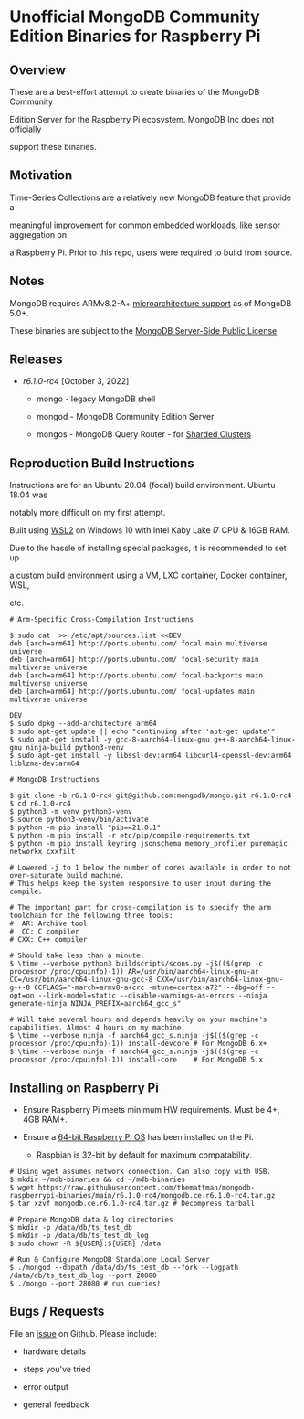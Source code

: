 # Unofficial MongoDB Community Edition Binaries for Raspberry Pi

## Overview

These are a best-effort attempt to create binaries of the MongoDB Community

Edition Server for the Raspberry Pi ecosystem. MongoDB Inc does not officially

support these binaries.

## Motivation

Time-Series Collections are a relatively new MongoDB feature that provide a

meaningful improvement for common embedded workloads, like sensor aggregation on

a Raspberry Pi. Prior to this repo, users were required to build from source.

## Notes

MongoDB requires ARMv8.2-A+ [microarchitecture support](https://www.mongodb.com/docs/manual/administration/production-notes/#std-label-prod-notes-platform-considerations) as of MongoDB 5.0+.

These binaries are subject to the [MongoDB Server-Side Public License](https://github.com/mongodb/mongo/blob/r6.1.0-rc4/LICENSE-Community.txt).

## Releases

- _r6.1.0-rc4_ [October 3, 2022]

  - mongo  - legacy MongoDB shell

  - mongod - MongoDB Community Edition Server

  - mongos - MongoDB Query Router - for [Sharded Clusters](https://www.mongodb.com/docs/manual/sharding/)

## Reproduction Build Instructions

Instructions are for an Ubuntu 20.04 (focal) build environment. Ubuntu 18.04 was

notably more difficult on my first attempt.

Built using [WSL2](https://learn.microsoft.com/en-us/windows/wsl/about) on Windows 10 with Intel Kaby Lake i7 CPU & 16GB RAM.

Due to the hassle of installing special packages, it is recommended to set up

a custom build environment using a VM, LXC container, Docker container, WSL,

etc.

```
# Arm-Specific Cross-Compilation Instructions

$ sudo cat  >> /etc/apt/sources.list <<DEV
deb [arch=arm64] http://ports.ubuntu.com/ focal main multiverse universe
deb [arch=arm64] http://ports.ubuntu.com/ focal-security main multiverse universe
deb [arch=arm64] http://ports.ubuntu.com/ focal-backports main multiverse universe
deb [arch=arm64] http://ports.ubuntu.com/ focal-updates main multiverse universe

DEV
$ sudo dpkg --add-architecture arm64
$ sudo apt-get update || echo "continuing after 'apt-get update'"
$ sudo apt-get install -y gcc-8-aarch64-linux-gnu g++-8-aarch64-linux-gnu ninja-build python3-venv
$ sudo apt-get install -y libssl-dev:arm64 libcurl4-openssl-dev:arm64 liblzma-dev:arm64

# MongoDB Instructions

$ git clone -b r6.1.0-rc4 git@github.com:mongodb/mongo.git r6.1.0-rc4
$ cd r6.1.0-rc4
$ python3 -m venv python3-venv
$ source python3-venv/bin/activate
$ python -m pip install "pip==21.0.1"
$ python -m pip install -r etc/pip/compile-requirements.txt
$ python -m pip install keyring jsonschema memory_profiler puremagic networkx cxxfilt

# Lowered -j to 1 below the number of cores available in order to not over-saturate build machine.
# This helps keep the system responsive to user input during the compile.

# The important part for cross-compilation is to specify the arm toolchain for the following three tools:
#  AR: Archive tool
#  CC: C compiler
# CXX: C++ compiler

# Should take less than a minute.
$ \time --verbose python3 buildscripts/scons.py -j$(($(grep -c processor /proc/cpuinfo)-1)) AR=/usr/bin/aarch64-linux-gnu-ar CC=/usr/bin/aarch64-linux-gnu-gcc-8 CXX=/usr/bin/aarch64-linux-gnu-g++-8 CCFLAGS="-march=armv8-a+crc -mtune=cortex-a72" --dbg=off --opt=on --link-model=static --disable-warnings-as-errors --ninja generate-ninja NINJA_PREFIX=aarch64_gcc_s"

# Will take several hours and depends heavily on your machine's capabilities. Almost 4 hours on my machine.
$ \time --verbose ninja -f aarch64_gcc_s.ninja -j$(($(grep -c processor /proc/cpuinfo)-1)) install-devcore # For MongoDB 6.x+
$ \time --verbose ninja -f aarch64_gcc_s.ninja -j$(($(grep -c processor /proc/cpuinfo)-1)) install-core    # For MongoDB 5.x
```

## Installing on Raspberry Pi

- Ensure Raspberry Pi meets minimum HW requirements. Must be 4+, 4GB RAM+.

- Ensure a [64-bit Raspberry Pi OS](https://www.raspberrypi.com/software/operating-systems/) has been installed on the Pi.

  - Raspbian is 32-bit by default for maximum compatability.

```
# Using wget assumes network connection. Can also copy with USB.
$ mkdir ~/mdb-binaries && cd ~/mdb-binaries
$ wget https://raw.githubusercontent.com/themattman/mongodb-raspberrypi-binaries/main/r6.1.0-rc4/mongodb.ce.r6.1.0-rc4.tar.gz
$ tar xzvf mongodb.ce.r6.1.0-rc4.tar.gz # Decompress tarball

# Prepare MongoDB data & log directories
$ mkdir -p /data/db/ts_test_db
$ mkdir -p /data/db/ts_test_db_log
$ sudo chown -R ${USER}:${USER} /data

# Run & Configure MongoDB Standalone Local Server
$ ./mongod --dbpath /data/db/ts_test_db --fork --logpath /data/db/ts_test_db_log --port 28080
$ ./mongo --port 28080 # run queries!
```

## Bugs / Requests

File an [issue](https://github.com/themattman/mongodb-raspberrypi-binaries/issues) on Github. Please include:

- hardware details

- steps you've tried

- error output

- general feedback
